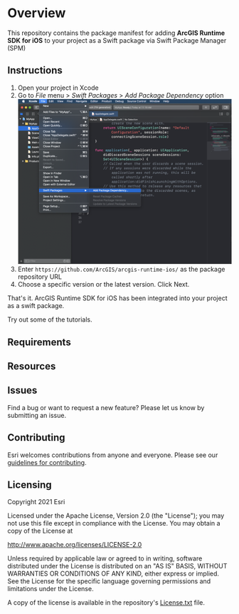 # Overview

This repository contains the package manifest for adding __ArcGIS Runtime SDK for iOS__ to your project as a Swift package via Swift Package Manager (SPM)

## Instructions
1. Open your project in Xcode
2. Go to _File_ menu > _Swift Packages_ > _Add Package Dependency_ option
   ![xcode](./xcode.png)
3. Enter `https://github.com/ArcGIS/arcgis-runtime-ios/` as the package repository URL
4. Choose a specific version or the latest version. Click Next.

That's it. ArcGIS Runtime SDK for iOS has been integrated into your project as a swift package. 

Try out some of the tutorials.

## Requirements

## Resources

## Issues
Find a bug or want to request a new feature? Please let us know by submitting an issue.

## Contributing
Esri welcomes contributions from anyone and everyone. Please see our [guidelines for contributing](https://github.com/esri/contributing).

## Licensing 
Copyright 2021 Esri

Licensed under the Apache License, Version 2.0 (the "License");
you may not use this file except in compliance with the License.
You may obtain a copy of the License at

   http://www.apache.org/licenses/LICENSE-2.0

Unless required by applicable law or agreed to in writing, software
distributed under the License is distributed on an "AS IS" BASIS,
WITHOUT WARRANTIES OR CONDITIONS OF ANY KIND, either express or implied.
See the License for the specific language governing permissions and
limitations under the License.

A copy of the license is available in the repository's [License.txt](https://github.com/esri/arcgis-runtime-ios/blob/master/license.txt) file.
